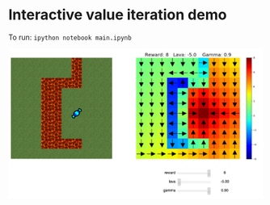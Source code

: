 # Interactive value iteration demo

To run: `ipython notebook main.ipynb`

<p align="center">
  <img src="examples/interactive.png" align="center" width="800">
</p>
